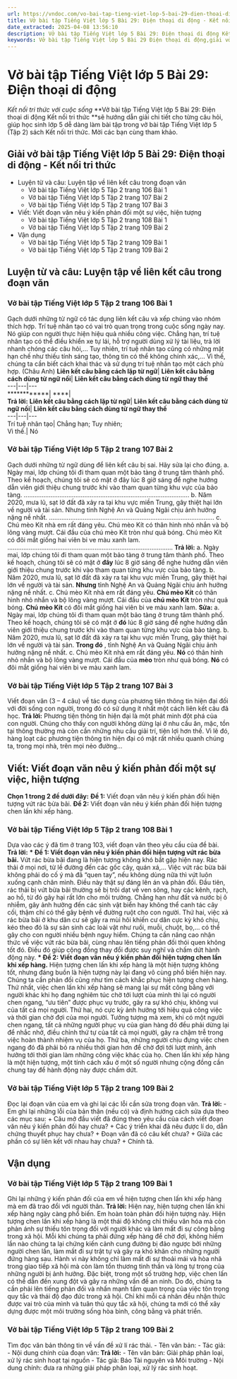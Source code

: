 ```yaml
---
url: https://vndoc.com/vo-bai-tap-tieng-viet-lop-5-bai-29-dien-thoai-di-dong-339914
title: Vở bài tập Tiếng Việt lớp 5 Bài 29: Điện thoại di động - Kết nối tri thức với cuộc sống - VnDoc.com
date_extracted: 2025-04-08 13:56:10
description: Vở bài tập Tiếng Việt lớp 5 Bài 29: Điện thoại di động Kết nối tri thức được biên soạn nhằm giúp các em HS nhanh chóng hiểu bài và đạt kết quả tốt trong học tập môn Tiếng Việt lớp 5 sách Kết nối tri thức mới.
keywords: Vở bài tập Tiếng Việt lớp 5 Bài 29 Điện thoại di động,giải vở bài tập tiếng việt 5 kết nối bài 29 tập 2,giải vbt tiếng tiếng 5 kết nối trang 106 tập 2,giải vbt tiếng việt 5 kết nối Điện thoại di động,vbt tiếng việt 5 kết nối tập 2,bài 29 Điện thoại di động
---
```


# Vở bài tập Tiếng Việt lớp 5 Bài 29: Điện thoại di động
 _Kết nối tri thức với cuộc sống_
**Vở bài tập Tiếng Việt lớp 5 Bài 29: Điện thoại di động Kết nối tri thức **sẽ hướng dẫn giải chi tiết cho từng câu hỏi, giúp học sinh lớp 5 dễ dàng làm bài tập trong vở bài tập Tiếng Việt lớp 5 \(Tập 2\)  sách Kết nối tri thức. Mời các bạn cùng tham khảo.
## Giải vở bài tập Tiếng Việt lớp 5 Bài 29: Điện thoại di động - Kết nối tri thức
  * Luyện từ và câu: Luyện tập về liên kết câu trong đoạn văn
    * Vở bài tập Tiếng Việt lớp 5 Tập 2 trang 106 Bài 1
    * Vở bài tập Tiếng Việt lớp 5 Tập 2 trang 107 Bài 2
    * Vở bài tập Tiếng Việt lớp 5 Tập 2 trang 107 Bài 3
  * Viết: Viết đoạn văn nêu ý kiến phản đối một sự việc, hiện tượng
    * Vở bài tập Tiếng Việt lớp 5 Tập 2 trang 108 Bài 1
    * Vở bài tập Tiếng Việt lớp 5 Tập 2 trang 109 Bài 2
  * Vận dụng
    * Vở bài tập Tiếng Việt lớp 5 Tập 2 trang 109 Bài 1
    * Vở bài tập Tiếng Việt lớp 5 Tập 2 trang 109 Bài 2

## Luyện từ và câu: Luyện tập về liên kết câu trong đoạn văn
### Vở bài tập Tiếng Việt lớp 5 Tập 2 trang 106 Bài 1
Gạch dưới những từ ngữ có tác dụng liên kết câu và xếp chúng vào nhóm thích hợp.
Trí tuệ nhân tạo có vai trò quan trọng trong cuộc sống ngày nay. Nó giúp con người thực hiện hiệu quả nhiều công việc. Chẳng hạn, trí tuệ nhân tạo có thể điều khiển xe tự lái, hỗ trợ người dùng xử lý tài liệu, trả lời nhanh chóng các câu hỏi,... Tuy nhiên, trí tuệ nhân tạo cũng có những mặt hạn chế như thiếu tính sáng tạo, thông tin có thể không chính xác,... Vì thế, chúng ta cần biết cách khai thác và sử dụng trí tuệ nhân tạo một cách phù hợp.
\(Châu Anh\)
**Liên kết câu bằng cách lặp từ ngữ**| **Liên kết câu bằng cách dùng từ ngữ nối**| **Liên kết câu bằng cách dùng từ ngữ thay thế**  
---|---|---  
************| ****|   
**Trả lời:**
**Liên kết câu bằng cách lặp từ ngữ**| **Liên kết câu bằng cách dùng từ ngữ nối**| **Liên kết câu bằng cách dùng từ ngữ thay thế**  
---|---|---  
Trí tuệ nhân tạo| Chẳng hạn; Tuy nhiên;  
Vì thế.| Nó  
### Vở bài tập Tiếng Việt lớp 5 Tập 2 trang 107 Bài 2
Gạch dưới những từ ngữ dùng để liên kết câu bị sai. Hãy sửa lại cho đúng.
a. Ngày mai, lớp chúng tôi đi tham quan một bảo tàng ở trung tâm thành phố. Theo kế hoạch, chúng tôi sẽ có mặt ở đây lúc 8 giờ sáng để nghe hướng dẫn viên giới thiệu chung trước khi vào tham quan từng khu vực của bảo tàng.
.............................................................................................
b. Năm 2020, mưa lũ, sạt lở đất đã xảy ra tại khu vực miền Trung, gây thiệt hại lớn về người và tài sản. Nhưng tỉnh Nghệ An và Quảng Ngãi chịu ảnh hưởng nặng nề nhất.
.............................................................................................
c. Chú mèo Kít nhà em rất đáng yêu. Chú mèo Kít có thân hình nhỏ nhắn và bộ lông vàng mượt. Cái đầu của chú mèo Kít tròn như quả bóng. Chú mèo Kít có đôi mắt giống hai viên bi ve màu xanh lam.
.............................................................................................
**Trả lời:**
a. Ngày mai, lớp chúng tôi đi tham quan một bảo tàng ở trung tâm thành phố. Theo kế hoạch, chúng tôi sẽ có mặt ở **đây** lúc 8 giờ sáng để nghe hướng dẫn viên giới thiệu chung trước khi vào tham quan từng khu vực của bảo tàng.
b. Năm 2020, mưa lũ, sạt lở đất đã xảy ra tại khu vực miền Trung, gây thiệt hại lớn về người và tài sản. **Nhưng** tỉnh Nghệ An và Quảng Ngãi chịu ảnh hưởng nặng nề nhất.
c. Chú mèo Kít nhà em rất đáng yêu. **Chú mèo Kít** có thân hình nhỏ nhắn và bộ lông vàng mượt. Cái đầu của **chú mèo Kít** tròn như quả bóng. **Chú mèo Kít** có đôi mắt giống hai viên bi ve màu xanh lam.
**Sửa:**
a. Ngày mai, lớp chúng tôi đi tham quan một bảo tàng ở trung tâm thành phố. Theo kế hoạch, chúng tôi sẽ có mặt ở **đó** lúc 8 giờ sáng để nghe hướng dẫn viên giới thiệu chung trước khi vào tham quan từng khu vực của bảo tàng.
b. Năm 2020, mưa lũ, sạt lở đất đã xảy ra tại khu vực miền Trung, gây thiệt hại lớn về người và tài sản. **Trong đó** , tỉnh Nghệ An và Quảng Ngãi chịu ảnh hưởng nặng nề nhất.
c. Chú mèo Kít nhà em rất đáng yêu. **Nó** có thân hình nhỏ nhắn và bộ lông vàng mượt. Cái đầu của **mèo** tròn như quả bóng. **Nó** có đôi mắt giống hai viên bi ve màu xanh lam.
### Vở bài tập Tiếng Việt lớp 5 Tập 2 trang 107 Bài 3
Viết đoạn văn \(3 – 4 câu\) về tác dụng của phương tiện thông tin hiện đại đối với đời sống con người, trong đó có sử dụng ít nhất một cách liên kết câu đã học.
**Trả lời:**
Phương tiện thông tin hiện đại là một phát minh đột phá của con người. Chúng cho thấy con người không dừng lại ở nhu cầu ăn, mặc, tồn tại thông thường mà còn cần những nhu cầu giải trí, tiện lợi hơn thế. Vì lẽ đó, hàng loạt các phương tiện thông tin hiện đại có mặt rất nhiều quanh chúng ta, trong mọi nhà, trên mọi nẻo đường…
## Viết: Viết đoạn văn nêu ý kiến phản đối một sự việc, hiện tượng
**Chọn 1 trong 2 đề dưới đây:**
**Đề 1:** Viết đoạn văn nêu ý kiến phản đối hiện tượng vứt rác bừa bãi.
**Đề 2:** Viết đoạn văn nêu ý kiến phản đối hiện tượng chen lấn khi xếp hàng.
### Vở bài tập Tiếng Việt lớp 5 Tập 2 trang 108 Bài 1
Dựa vào các ý đã tìm ở trang 103, viết đoạn văn theo yêu cầu của đề bài.
**Trả lời:**
**\* Đề 1: Viết đoạn văn nêu ý kiến phản đối hiện tượng vứt rác bừa bãi.**
Vứt rác bừa bãi đang là hiện tượng không khó bắt gặp hiện nay. Rác thải ở mọi nơi, từ lề đường đến các gốc cây, quán xá,… Việc vứt rác bừa bãi không phải do cố ý mà đã “quen tay”, nếu không dùng nữa thì vứt luôn xuống cạnh chân mình. Điều này thật sự đáng lên án và phản đối. Đầu tiên, rác thải bị vứt bừa bãi thường sẽ bị trôi dạt về ven sông, hay các kênh, rạch, ao hồ, từ đó gây hại rất lớn cho môi trường. Chẳng hạn như đất và nước bị ô nhiễm, gây ảnh hưởng đến các sinh vật biển hay không thể canh tác cây cối, thậm chí có thể gây bệnh về đường ruột cho con người. Thứ hai, việc xả rác bừa bãi ở khu dân cư sẽ gây ra mùi hôi khiến cư dân cực kỳ khó chịu, kéo theo đó là sự sản sinh các loài vật như ruồi, muỗi, chuột, bọ,… có thể gây cho con người nhiều bệnh nguy hiểm. Chúng ta cần nâng cao nhận thức về việc vứt rác bừa bãi, cùng nhau lên tiếng phản đối thói quen không tốt đó. Điều đó giúp cộng đồng thay đổi được suy nghĩ và chấm dứt hành động này.
**\* Đề 2: Viết đoạn văn nêu ý kiến phản đối hiện tượng chen lấn khi xếp hàng.**
Hiện tượng chen lấn khi xếp hàng là một hiện tượng không tốt, nhưng đáng buồn là hiện tượng này lại đang vô cùng phổ biến hiện nay. Chúng ta cần phản đối cũng như tìm cách khắc phục hiện tượng chen hàng. Thứ nhất, việc chen lấn khi xếp hàng sẽ mang lại sự mất công bằng với người khác khi họ đang nghiêm túc chờ tới lượt của mình thì lại có người chen ngang, “ưu tiên” được phục vụ trước, gây ra sự khó chịu, không vui của tất cả mọi người. Thứ hai, nó cực kỳ ảnh hưởng tới hiệu quả công việc và thời gian chờ đợi của mọi người. Tưởng tượng mà xem, khi có một người chen ngang, tất cả những người phục vụ của gian hàng đó đều phải dừng lại để nhắc nhở, điều chỉnh thứ tự của tất cả mọi người, gây ra chậm trễ trong việc hoàn thành nhiệm vụ của họ. Thứ ba, những người chịu đựng việc chen ngang đó đã phải bỏ ra nhiều thời gian hơn để chờ đợi tới lượt mình, ảnh hưởng tới thời gian làm những công việc khác của họ. Chen lấn khi xếp hàng là một hiện tượng, một tính cách xấu ở một số người nhưng cộng đồng cần chung tay để hành động này được chấm dứt.
### Vở bài tập Tiếng Việt lớp 5 Tập 2 trang 109 Bài 2
Đọc lại đoạn văn của em và ghi lại các lỗi cần sửa trong đoạn văn.
**Trả lời:**
\- Em ghi lại những lỗi của bản thân \(nếu có\) và định hướng cách sửa dựa theo các mục sau:
\+ Câu mở đầu viết đã đúng theo yêu cầu của cách viết đoạn văn nêu ý kiến phản đối hay chưa?
\+ Các ý triển khai đã nêu được lí do, dẫn chứng thuyết phục hay chưa?
\+ Đoạn văn đã có câu kết chưa?
\+ Giữa các phần có sự liên kết với nhau hay chưa?
\+ Chính tả.
## Vận dụng
### Vở bài tập Tiếng Việt lớp 5 Tập 2 trang 109 Bài 1
Ghi lại những ý kiến phản đối của em về hiện tượng chen lấn khi xếp hàng mà em đã trao đổi với người thân.
**Trả lời:**
Hiện nay, hiện tượng chen lấn khi xếp hàng ngày càng phổ biến. Em hoàn toàn phản đối hiện tượng này. Hiện tượng chen lấn khi xếp hàng là một thái độ không chỉ thiếu văn hóa mà còn phản ánh sự thiếu tôn trọng đối với người khác và làm mất đi sự công bằng trong xã hội. Mỗi khi chúng ta phải đứng xếp hàng để chờ đợi, không hiếm lần nào chúng ta lại chứng kiến cảnh cung đường bị đảo ngược bởi những người chen lấn, làm mất đi sự trật tự và gây ra khó khăn cho những người đứng hàng sau. Hành vi này không chỉ làm mất đi sự thoải mái và hòa nhã trong giao tiếp xã hội mà còn làm tổn thương tinh thần và lòng tự trọng của những người bị ảnh hưởng. Đặc biệt, trong một số trường hợp, việc chen lấn có thể dẫn đến xung đột và gây ra những vấn đề an ninh. Do đó, chúng ta cần phải lên tiếng phản đối và nhấn mạnh tầm quan trọng của việc tôn trọng quy tắc và thái độ đạo đức trong xã hội. Chỉ khi mỗi cá nhân đều nhận thức được vai trò của mình và tuân thủ quy tắc xã hội, chúng ta mới có thể xây dựng được một môi trường sống hòa bình, công bằng và phát triển.
### Vở bài tập Tiếng Việt lớp 5 Tập 2 trang 109 Bài 2
Tìm đọc văn bản thông tin về vấn đề xử lí rác thải.
\- Tên văn bản:
\- Tác giả:
\- Nội dung chính của đoạn văn:
**Trả lời:**
\- Tên văn bản: Giải pháp phân loại, xử lý rác sinh hoạt tại nguồn
\- Tác giả: Báo Tài nguyên và Môi trường
\- Nội dung chính: đưa ra những giải pháp phân loại, xử lý rác sinh hoạt.
